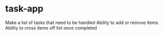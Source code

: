 # task-app
Make a list of tasks that need to be handled
Ability to add or remove items
Ability to cross items off list once completed
